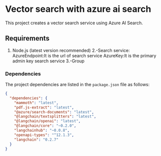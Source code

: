 # Vector search with azure ai search
This project creates a vector search service using Azure AI Search.

## Requirements

1. Node.js (latest version recommended)
2.-Search service:
   AzureEndpoint:It is the url of search service
   AzureKey:It is the primary admin key search service
3.-Group

### Dependencies
The project dependencies are listed in the `package.json` file as follows:

```json
{
  "dependencies": {
    "mammoth": "latest",
    "pdf.js-extract": "latest",
    "@azure/search-documents": "latest",
    "@langchain/textsplitters": "latest",
    "@langchain/openai": "latest",
    "@langchain/core": "~0.2.0",
    "langchainhub": "~0.0.8",
    "openapi-types": "^12.1.3",
    "langchain": "0.2.7"
  }
}


